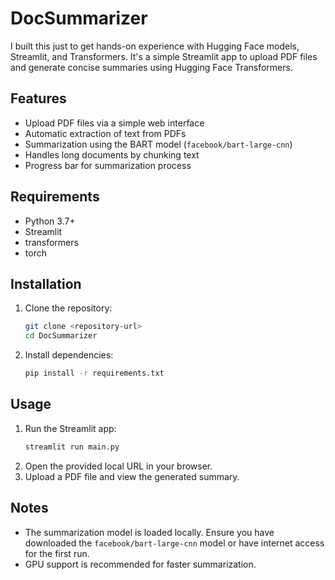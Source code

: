 # DocSummarizer

I built this just to get hands-on experience with Hugging Face models, Streamlit, and Transformers. It's a simple Streamlit app to upload PDF files and generate concise summaries using Hugging Face Transformers.

## Features
- Upload PDF files via a simple web interface
- Automatic extraction of text from PDFs
- Summarization using the BART model (`facebook/bart-large-cnn`)
- Handles long documents by chunking text
- Progress bar for summarization process

## Requirements
- Python 3.7+
- Streamlit
- transformers
- torch

## Installation
1. Clone the repository:
   ```bash
   git clone <repository-url>
   cd DocSummarizer
   ```
2. Install dependencies:
   ```bash
   pip install -r requirements.txt
   ```

## Usage
1. Run the Streamlit app:
   ```bash
   streamlit run main.py
   ```
2. Open the provided local URL in your browser.
3. Upload a PDF file and view the generated summary.

## Notes
- The summarization model is loaded locally. Ensure you have downloaded the `facebook/bart-large-cnn` model or have internet access for the first run.
- GPU support is recommended for faster summarization.
